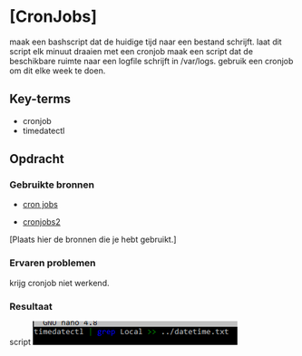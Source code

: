 # [CronJobs]
maak een bashscript dat de huidige tijd naar een bestand schrijft.
laat dit script elk minuut draaien met een cronjob
maak een script dat de beschikbare ruimte naar een logfile schrijft in /var/logs. gebruik een cronjob om dit elke week te doen.

## Key-terms
- cronjob
- timedatectl

## Opdracht
### Gebruikte bronnen
- [cron jobs](https://www.freecodecamp.org/news/cron-jobs-in-linux/)

- [cronjobs2](https://www.digitalocean.com/community/tutorials/how-to-use-cron-to-automate-tasks-ubuntu-1804)

[Plaats hier de bronnen die je hebt gebruikt.]

### Ervaren problemen
krijg cronjob niet werkend.

### Resultaat

script
![datescript](../00_includes/w1_cronjobs_datescript.PNG)